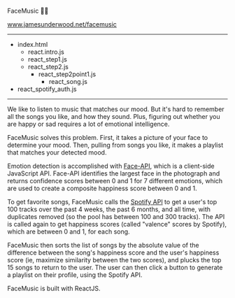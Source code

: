 FaceMusic 🙂🎵

www.jamesunderwood.net/facemusic

---

* index.html
  * react.intro.js
  * react_step1.js
  * react_step2.js
    * react_step2point1.js
      * react_song.js
* react_spotify_auth.js

---

We like to listen to music that matches our mood. But it's hard to remember all the songs you like, and how they sound. Plus, figuring out whether you are happy or sad requires a lot of emotional intelligence.

FaceMusic solves this problem. First, it takes a picture of your face to determine your mood. Then, pulling from songs you like, it makes a playlist that matches your detected mood.

Emotion detection is accomplished with [Face-API](https://justadudewhohacks.github.io/face-api.js/docs/index.html), which is a client-side JavaScript API. Face-API identifies the largest face in the photograph and returns confidence scores between 0 and 1 for 7 different emotions, which are used to create a composite happiness score between 0 and 1.

To get favorite songs, FaceMusic calls the [Spotify API](https://developer.spotify.com/documentation/web-api) to get a user's top 100 tracks over the past 4 weeks, the past 6 months, and all time, with duplicates removed (so the pool has between 100 and 300 tracks). The API is called again to get happiness scores (called "valence" scores by Spotify), which are between 0 and 1, for each song.

FaceMusic then sorts the list of songs by the absolute value of the difference between the song's happiness score and the user's happiness score (ie, maximize similarity between the two scores), and plucks the top 15 songs to return to the user. The user can then click a button to generate a playlist on their profile, using the Spotify API.

FaceMusic is built with ReactJS.
